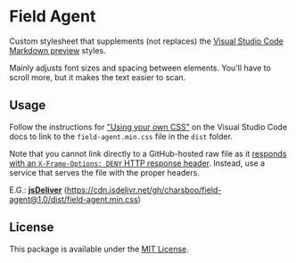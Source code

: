 # Field Agent

Custom stylesheet that supplements (not replaces) the [Visual Studio Code Markdown preview](https://code.visualstudio.com/docs/languages/markdown#_markdown-preview) styles.

Mainly adjusts font sizes and spacing between elements. You'll have to scroll more, but it makes the text easier to scan.

## Usage

Follow the instructions for ["Using your own CSS"](https://code.visualstudio.com/docs/getstarted/settings) on the Visual Studio Code docs to link to the `field-agent.min.css` file in the `dist` folder.

Note that you cannot link directly to a GitHub-hosted raw file as it [responds with an `X-Frame-Options: DENY` HTTP response header](https://github.com/Microsoft/vscode/issues/8287#issuecomment-230021773). Instead, use a service that serves the file with the proper headers.

E.G.: [**jsDeliver**](https://www.jsdelivr.com/?docs=gh) (https://cdn.jsdelivr.net/gh/charsboo/field-agent@1.0/dist/field-agent.min.css)

## License

This package is available under the [MIT License](https://opensource.org/licenses/MIT).